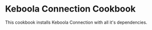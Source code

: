 Keboola Connection Cookbook
==============

This cookbook installs Keboola Connection with all it's dependencies.


